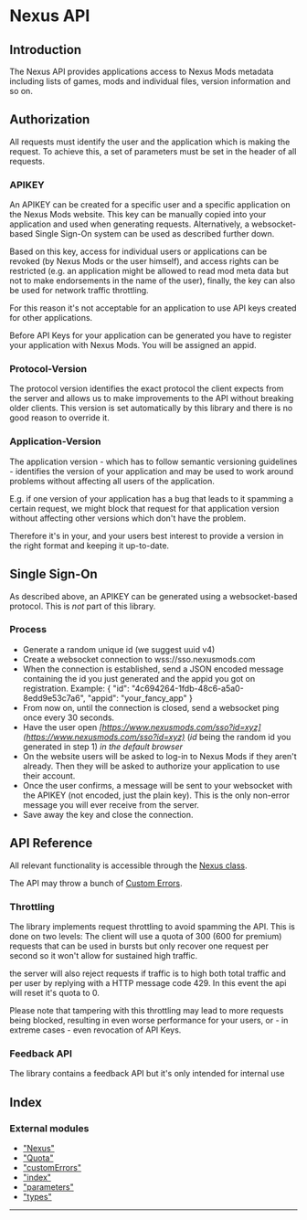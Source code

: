 
Nexus API
=========

Introduction
------------

The Nexus API provides applications access to Nexus Mods metadata including lists of games, mods and individual files, version information and so on.

Authorization
-------------

All requests must identify the user and the application which is making the request. To achieve this, a set of parameters must be set in the header of all requests.

### APIKEY

An APIKEY can be created for a specific user and a specific application on the Nexus Mods website. This key can be manually copied into your application and used when generating requests. Alternatively, a websocket-based Single Sign-On system can be used as described further down.

Based on this key, access for individual users or applications can be revoked (by Nexus Mods or the user himself), and access rights can be restricted (e.g. an application might be allowed to read mod meta data but not to make endorsements in the name of the user), finally, the key can also be used for network traffic throttling.

For this reason it's not acceptable for an application to use API keys created for other applications.

Before API Keys for your application can be generated you have to register your application with Nexus Mods. You will be assigned an appid.

### Protocol-Version

The protocol version identifies the exact protocol the client expects from the server and allows us to make improvements to the API without breaking older clients. This version is set automatically by this library and there is no good reason to override it.

### Application-Version

The application version - which has to follow semantic versioning guidelines - identifies the version of your application and may be used to work around problems without affecting all users of the application.

E.g. if one version of your application has a bug that leads to it spamming a certain request, we might block that request for that application version without affecting other versions which don't have the problem.

Therefore it's in your, and your users best interest to provide a version in the right format and keeping it up-to-date.

Single Sign-On
--------------

As described above, an APIKEY can be generated using a websocket-based protocol. This is _not_ part of this library.

### Process

*   Generate a random unique id (we suggest uuid v4)
*   Create a websocket connection to wss://sso.nexusmods.com
*   When the connection is established, send a JSON encoded message containing the id you just generated and the appid you got on registration. Example: { "id": "4c694264-1fdb-48c6-a5a0-8edd9e53c7a6", "appid": "your\_fancy\_app" }
*   From now on, until the connection is closed, send a websocket ping once every 30 seconds.
*   Have the user open _[https://www.nexusmods.com/sso?id=xyz](https://www.nexusmods.com/sso?id=xyz)_ (_id_ being the random id you generated in step 1) _in the default browser_
*   On the website users will be asked to log-in to Nexus Mods if they aren't already. Then they will be asked to authorize your application to use their account.
*   Once the user confirms, a message will be sent to your websocket with the APIKEY (not encoded, just the plain key). This is the only non-error message you will ever receive from the server.
*   Save away the key and close the connection.

API Reference
-------------

All relevant functionality is accessible through the [Nexus class](https://github.com/Nexus-Mods/node-nexus-api/blob/master/docs/classes/_nexus_.nexus.md).

The API may throw a bunch of [Custom Errors](https://github.com/Nexus-Mods/node-nexus-api/blob/master/docs/modules/_customerrors_.md).

### Throttling

The library implements request throttling to avoid spamming the API. This is done on two levels: The client will use a quota of 300 (600 for premium) requests that can be used in bursts but only recover one request per second so it won't allow for sustained high traffic.

the server will also reject requests if traffic is to high both total traffic and per user by replying with a HTTP message code 429. In this event the api will reset it's quota to 0.

Please note that tampering with this throttling may lead to more requests being blocked, resulting in even worse performance for your users, or - in extreme cases - even revocation of API Keys.

### Feedback API

The library contains a feedback API but it's only intended for internal use

## Index

### External modules

* ["Nexus"](modules/_nexus_.md)
* ["Quota"](modules/_quota_.md)
* ["customErrors"](modules/_customerrors_.md)
* ["index"](modules/_index_.md)
* ["parameters"](modules/_parameters_.md)
* ["types"](modules/_types_.md)

---

